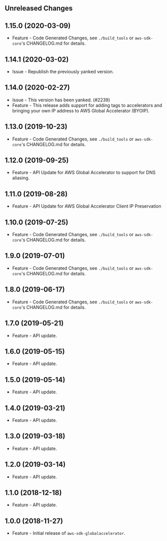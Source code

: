 Unreleased Changes
------------------

1.15.0 (2020-03-09)
------------------

* Feature - Code Generated Changes, see `./build_tools` or `aws-sdk-core`'s CHANGELOG.md for details.

1.14.1 (2020-03-02)
------------------

* Issue - Republish the previously yanked version.

1.14.0 (2020-02-27)
------------------

* Issue - This version has been yanked. (#2239)
* Feature - This release adds support for adding tags to accelerators and bringing your own IP address to AWS Global Accelerator (BYOIP).

1.13.0 (2019-10-23)
------------------

* Feature - Code Generated Changes, see `./build_tools` or `aws-sdk-core`'s CHANGELOG.md for details.

1.12.0 (2019-09-25)
------------------

* Feature - API Update for AWS Global Accelerator to support for DNS aliasing.

1.11.0 (2019-08-28)
------------------

* Feature - API Update for AWS Global Accelerator Client IP Preservation

1.10.0 (2019-07-25)
------------------

* Feature - Code Generated Changes, see `./build_tools` or `aws-sdk-core`'s CHANGELOG.md for details.

1.9.0 (2019-07-01)
------------------

* Feature - Code Generated Changes, see `./build_tools` or `aws-sdk-core`'s CHANGELOG.md for details.

1.8.0 (2019-06-17)
------------------

* Feature - Code Generated Changes, see `./build_tools` or `aws-sdk-core`'s CHANGELOG.md for details.

1.7.0 (2019-05-21)
------------------

* Feature - API update.

1.6.0 (2019-05-15)
------------------

* Feature - API update.

1.5.0 (2019-05-14)
------------------

* Feature - API update.

1.4.0 (2019-03-21)
------------------

* Feature - API update.

1.3.0 (2019-03-18)
------------------

* Feature - API update.

1.2.0 (2019-03-14)
------------------

* Feature - API update.

1.1.0 (2018-12-18)
------------------

* Feature - API update.

1.0.0 (2018-11-27)
------------------

* Feature - Initial release of `aws-sdk-globalaccelerator`.
